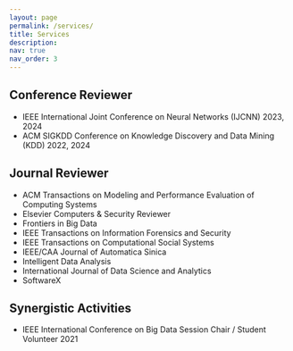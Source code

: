```yaml
---
layout: page
permalink: /services/
title: Services
description:
nav: true
nav_order: 3
---
```


## Conference Reviewer
- IEEE International Joint Conference on Neural Networks (IJCNN) 2023, 2024
- ACM SIGKDD Conference on Knowledge Discovery and Data Mining (KDD) 2022, 2024

## Journal Reviewer
- ACM Transactions on Modeling and Performance Evaluation of Computing Systems
- Elsevier Computers \& Security Reviewer
- Frontiers in Big Data
- IEEE Transactions on Information Forensics and Security
- IEEE Transactions on Computational Social Systems
- IEEE/CAA Journal of Automatica Sinica
- Intelligent Data Analysis
- International Journal of Data Science and Analytics
- SoftwareX

## Synergistic Activities
- IEEE International Conference on Big Data Session Chair / Student Volunteer 2021